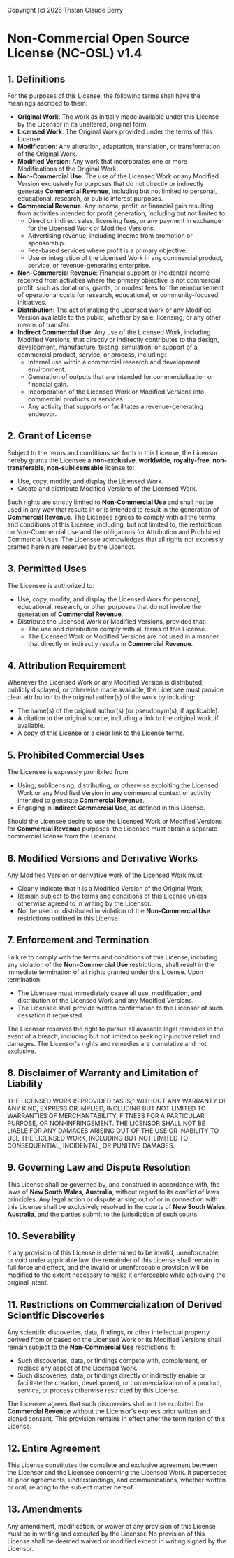 Copyright (c) 2025 Tristan Claude Berry

# Non-Commercial Open Source License (NC-OSL) v1.4

## 1. Definitions

For the purposes of this License, the following terms shall have the meanings ascribed to them:

- **Original Work**: The work as initially made available under this License by the Licensor in its unaltered, original form.
- **Licensed Work**: The Original Work provided under the terms of this License.
- **Modification**: Any alteration, adaptation, translation, or transformation of the Original Work.
- **Modified Version**: Any work that incorporates one or more Modifications of the Original Work.
- **Non-Commercial Use**: The use of the Licensed Work or any Modified Version exclusively for purposes that do not directly or indirectly generate **Commercial Revenue**, including but not limited to personal, educational, research, or public interest purposes.
- **Commercial Revenue**: Any income, profit, or financial gain resulting from activities intended for profit generation, including but not limited to:
  - Direct or indirect sales, licensing fees, or any payment in exchange for the Licensed Work or Modified Versions.
  - Advertising revenue, including income from promotion or sponsorship.
  - Fee-based services where profit is a primary objective.
  - Use or integration of the Licensed Work in any commercial product, service, or revenue-generating enterprise.
- **Non-Commercial Revenue**: Financial support or incidental income received from activities where the primary objective is not commercial profit, such as donations, grants, or modest fees for the reimbursement of operational costs for research, educational, or community-focused initiatives.
- **Distribution**: The act of making the Licensed Work or any Modified Version available to the public, whether by sale, licensing, or any other means of transfer.
- **Indirect Commercial Use**: Any use of the Licensed Work, including Modified Versions, that directly or indirectly contributes to the design, development, manufacture, testing, simulation, or support of a commercial product, service, or process, including:
  - Internal use within a commercial research and development environment.
  - Generation of outputs that are intended for commercialization or financial gain.
  - Incorporation of the Licensed Work or Modified Versions into commercial products or services.
  - Any activity that supports or facilitates a revenue-generating endeavor.

## 2. Grant of License

Subject to the terms and conditions set forth in this License, the Licensor hereby grants the Licensee a **non-exclusive**, **worldwide**, **royalty-free**, **non-transferable**, **non-sublicensable** license to:
  - Use, copy, modify, and display the Licensed Work.
  - Create and distribute Modified Versions of the Licensed Work.
  
Such rights are strictly limited to **Non-Commercial Use** and shall not be used in any way that results in or is intended to result in the generation of **Commercial Revenue**. The Licensee agrees to comply with all the terms and conditions of this License, including, but not limited to, the restrictions on Non-Commercial Use and the obligations for Attribution and Prohibited Commercial Uses. The Licensee acknowledges that all rights not expressly granted herein are reserved by the Licensor.

## 3. Permitted Uses

The Licensee is authorized to:
  - Use, copy, modify, and display the Licensed Work for personal, educational, research, or other purposes that do not involve the generation of **Commercial Revenue**.
  - Distribute the Licensed Work or Modified Versions, provided that:
    - The use and distribution comply with all terms of this License.
    - The Licensed Work or Modified Versions are not used in a manner that directly or indirectly results in **Commercial Revenue**.

## 4. Attribution Requirement

Whenever the Licensed Work or any Modified Version is distributed, publicly displayed, or otherwise made available, the Licensee must provide clear attribution to the original author(s) of the work by including:
  - The name(s) of the original author(s) (or pseudonym(s), if applicable).
  - A citation to the original source, including a link to the original work, if available.
  - A copy of this License or a clear link to the License terms.

## 5. Prohibited Commercial Uses

The Licensee is expressly prohibited from:
  - Using, sublicensing, distributing, or otherwise exploiting the Licensed Work or any Modified Version in any commercial context or activity intended to generate **Commercial Revenue**.
  - Engaging in **Indirect Commercial Use**, as defined in this License.

Should the Licensee desire to use the Licensed Work or Modified Versions for **Commercial Revenue** purposes, the Licensee must obtain a separate commercial license from the Licensor.

## 6. Modified Versions and Derivative Works

Any Modified Version or derivative work of the Licensed Work must:
  - Clearly indicate that it is a Modified Version of the Original Work.
  - Remain subject to the terms and conditions of this License unless otherwise agreed to in writing by the Licensor.
  - Not be used or distributed in violation of the **Non-Commercial Use** restrictions outlined in this License.

## 7. Enforcement and Termination

Failure to comply with the terms and conditions of this License, including any violation of the **Non-Commercial Use** restrictions, shall result in the immediate termination of all rights granted under this License. Upon termination:
  - The Licensee must immediately cease all use, modification, and distribution of the Licensed Work and any Modified Versions.
  - The Licensee shall provide written confirmation to the Licensor of such cessation if requested.

The Licensor reserves the right to pursue all available legal remedies in the event of a breach, including but not limited to seeking injunctive relief and damages. The Licensor's rights and remedies are cumulative and not exclusive.

## 8. Disclaimer of Warranty and Limitation of Liability

THE LICENSED WORK IS PROVIDED "AS IS," WITHOUT ANY WARRANTY OF ANY KIND, EXPRESS OR IMPLIED, INCLUDING BUT NOT LIMITED TO WARRANTIES OF MERCHANTABILITY, FITNESS FOR A PARTICULAR PURPOSE, OR NON-INFRINGEMENT. THE LICENSOR SHALL NOT BE LIABLE FOR ANY DAMAGES ARISING OUT OF THE USE OR INABILITY TO USE THE LICENSED WORK, INCLUDING BUT NOT LIMITED TO CONSEQUENTIAL, INCIDENTAL, OR PUNITIVE DAMAGES.

## 9. Governing Law and Dispute Resolution

This License shall be governed by, and construed in accordance with, the laws of **New South Wales, Australia**, without regard to its conflict of laws principles. Any legal action or dispute arising out of or in connection with this License shall be exclusively resolved in the courts of **New South Wales, Australia**, and the parties submit to the jurisdiction of such courts.

## 10. Severability

If any provision of this License is determined to be invalid, unenforceable, or void under applicable law, the remainder of this License shall remain in full force and effect, and the invalid or unenforceable provision will be modified to the extent necessary to make it enforceable while achieving the original intent.

## 11. Restrictions on Commercialization of Derived Scientific Discoveries

Any scientific discoveries, data, findings, or other intellectual property derived from or based on the Licensed Work or its Modified Versions shall remain subject to the **Non-Commercial Use** restrictions if:
  - Such discoveries, data, or findings compete with, complement, or replace any aspect of the Licensed Work.
  - Such discoveries, data, or findings directly or indirectly enable or facilitate the creation, development, or commercialization of a product, service, or process otherwise restricted by this License.

The Licensee agrees that such discoveries shall not be exploited for **Commercial Revenue** without the Licensor's express prior written and signed consent. This provision remains in effect after the termination of this License.

## 12. Entire Agreement

This License constitutes the complete and exclusive agreement between the Licensor and the Licensee concerning the Licensed Work. It supersedes all prior agreements, understandings, and communications, whether written or oral, relating to the subject matter hereof.

## 13. Amendments

Any amendment, modification, or waiver of any provision of this License must be in writing and executed by the Licensor. No provision of this License shall be deemed waived or modified except in writing signed by the Licensor.
